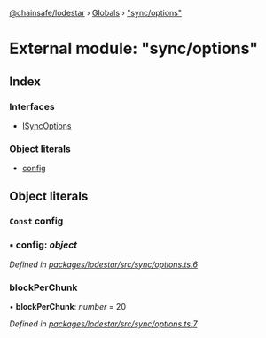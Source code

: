 [@chainsafe/lodestar](../README.md) › [Globals](../globals.md) › ["sync/options"](_sync_options_.md)

# External module: "sync/options"

## Index

### Interfaces

* [ISyncOptions](../interfaces/_sync_options_.isyncoptions.md)

### Object literals

* [config](_sync_options_.md#const-config)

## Object literals

### `Const` config

### ▪ **config**: *object*

*Defined in [packages/lodestar/src/sync/options.ts:6](https://github.com/ChainSafe/lodestar/blob/4796680/packages/lodestar/src/sync/options.ts#L6)*

###  blockPerChunk

• **blockPerChunk**: *number* = 20

*Defined in [packages/lodestar/src/sync/options.ts:7](https://github.com/ChainSafe/lodestar/blob/4796680/packages/lodestar/src/sync/options.ts#L7)*
